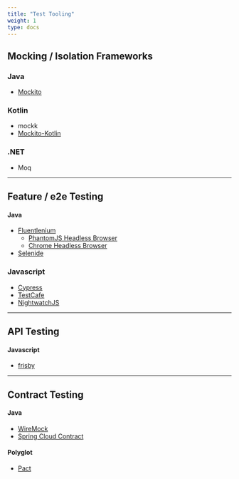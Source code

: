 ```yaml
---
title: "Test Tooling"
weight: 1
type: docs
---
```

## Mocking / Isolation Frameworks

### Java

-   [Mockito](http://site.mockito.org/)

### Kotlin

-   mockk
-   [Mockito-Kotlin](https://github.com/nhaarman/mockito-kotlin)

### .NET

-   Moq

---

## Feature / e2e Testing

#### Java

-   [Fluentlenium](http://fluentlenium.org/docs/)
    -   [PhantomJS Headless Browser](http://phantomjs.org/)
    -   [Chrome Headless Browser](https://developers.google.com/web/updates/2017/04/headless-chrome#drivers)
-   [Selenide](https://selenide.org/)

### Javascript

-   [Cypress](https://www.cypress.io/)
-   [TestCafe](https://devexpress.github.io/testcafe/)
-   [NightwatchJS](http://nightwatchjs.org/)

---

## API Testing

#### Javascript

-   [frisby](https://www.frisbyjs.com/)

---

## Contract Testing

#### Java

-   [WireMock](http://wiremock.org/)
-   [Spring Cloud Contract](https://cloud.spring.io/spring-cloud-contract/)

#### Polyglot

-   [Pact](https://docs.pact.io)
